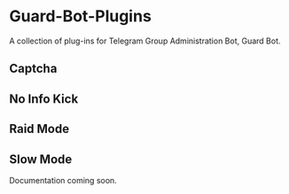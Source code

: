 # Guard-Bot-Plugins
A collection of plug-ins for Telegram Group Administration Bot, Guard Bot.

## Captcha

## No Info Kick

## Raid Mode

## Slow Mode

Documentation coming soon.
